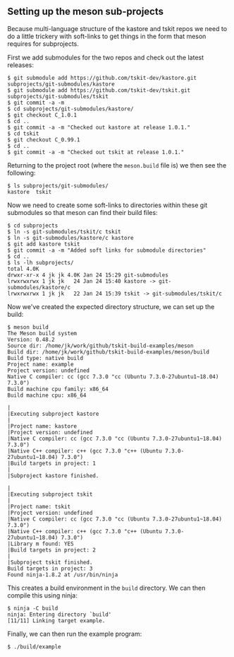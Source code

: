 
## Setting up the meson sub-projects

Because multi-language structure of the kastore and tskit repos we 
need to do a little trickery with soft-links to get things in the form
that meson requires for subprojects.

First we add submodules for the two repos and check out the 
latest releases:
```
$ git submodule add https://github.com/tskit-dev/kastore.git subprojects/git-submodules/kastore
$ git submodule add https://github.com/tskit-dev/tskit.git subprojects/git-submodules/tskit
$ git commit -a -m 
$ cd subprojects/git-submodules/kastore/
$ git checkout C_1.0.1
$ cd ..
$ git commit -a -m "Checked out kastore at release 1.0.1."
$ cd tskit
$ git checkout C_0.99.1
$ cd ..
$ git commit -a -m "Checked out tskit at release 1.0.1."

```

Returning to the project root (where the ``meson.build`` file is) we then see
the following:
```
$ ls subprojects/git-submodules/
kastore  tskit
```
Now we need to create some soft-links to directories within these git submodules
so that meson can find their build files:

```
$ cd subprojects
$ ln -s git-submodules/tskit/c tskit
$ ln -s git-submodules/kastore/c kastore
$ git add kastore tskit
$ git commit -a -m "Added soft links for submodule directories"
$ cd ..
$ ls -lh subprojects/
total 4.0K
drwxr-xr-x 4 jk jk 4.0K Jan 24 15:29 git-submodules
lrwxrwxrwx 1 jk jk   24 Jan 24 15:40 kastore -> git-submodules/kastore/c
lrwxrwxrwx 1 jk jk   22 Jan 24 15:39 tskit -> git-submodules/tskit/c
```

Now we've created the expected directory structure, we can set up the 
build:

```
$ meson build
The Meson build system
Version: 0.48.2
Source dir: /home/jk/work/github/tskit-build-examples/meson
Build dir: /home/jk/work/github/tskit-build-examples/meson/build
Build type: native build
Project name: example
Project version: undefined
Native C compiler: cc (gcc 7.3.0 "cc (Ubuntu 7.3.0-27ubuntu1~18.04) 7.3.0")
Build machine cpu family: x86_64
Build machine cpu: x86_64

|
|Executing subproject kastore
|
|Project name: kastore
|Project version: undefined
|Native C compiler: cc (gcc 7.3.0 "cc (Ubuntu 7.3.0-27ubuntu1~18.04) 7.3.0")
|Native C++ compiler: c++ (gcc 7.3.0 "c++ (Ubuntu 7.3.0-27ubuntu1~18.04) 7.3.0")
|Build targets in project: 1
|
|Subproject kastore finished.

|
|Executing subproject tskit
|
|Project name: tskit
|Project version: undefined
|Native C compiler: cc (gcc 7.3.0 "cc (Ubuntu 7.3.0-27ubuntu1~18.04) 7.3.0")
|Native C++ compiler: c++ (gcc 7.3.0 "c++ (Ubuntu 7.3.0-27ubuntu1~18.04) 7.3.0")
|Library m found: YES
|Build targets in project: 2
|
|Subproject tskit finished.
Build targets in project: 3
Found ninja-1.8.2 at /usr/bin/ninja
```

This creates a build environment in the ``build`` directory. We can then compile this
using ninja:
```
$ ninja -C build
ninja: Entering directory `build'
[11/11] Linking target example.
```
Finally, we can then run the example program:
```
$ ./build/example
```
